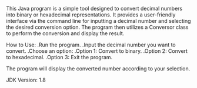 This Java program is a simple tool designed to convert decimal numbers into binary or hexadecimal representations. It provides a user-friendly interface via the command line for inputting a decimal number and selecting the desired conversion option. The program then utilizes a Conversor class to perform the conversion and display the result.

How to Use:
.Run the program.
.Input the decimal number you want to convert.
.Choose an option:
  .Option 1: Convert to binary.
  .Option 2: Convert to hexadecimal.
  .Option 3: Exit the program.
  
The program will display the converted number according to your selection.

JDK Version: 1.8

